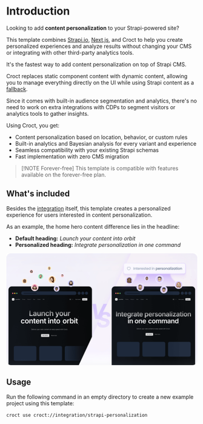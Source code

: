 # Introduction

Looking to add **content personalization** to your Strapi-powered site?

This template combines [Strapi.io](https://www.strapi.io/?utm_source=croct),
[Next.js](https://nextjs.org/?utm_source=croct), and Croct to help you create personalized experiences and analyze
results without changing your CMS or integrating with other third-party analytics tools.

It's the fastest way to add content personalization on top of Strapi CMS.

Croct replaces static component content with dynamic content, allowing you to manage everything directly on the UI while
using Strapi content as a [fallback](https://docs.croct.com/reference/sdk/nextjs/content-rendering#fault-tolerance).

Since it comes with built-in audience segmentation and analytics, there's no need to work on extra integrations with
CDPs to segment visitors or analytics tools to gather insights.

Using Croct, you get:

* Content personalization based on location, behavior, or custom rules
* Built-in analytics and Bayesian analysis for every variant and experience
* Seamless compatibility with your existing Strapi schemas
* Fast implementation with zero CMS migration

> [!NOTE Forever-free]
> This template is compatible with features available on the forever-free plan.

## What's included

Besides the [integration](http://croct.com/templates/integration/cms/strapi) itself, this template creates a
personalized experience for users interested in content personalization.

As an example, the home hero content difference lies in the headline:

* **Default heading:** _Launch your content into orbit_
* **Personalized heading:** _Integrate personalization in one command_

![A split-screen comparison image showing two versions of the starter home page. The left side shows the default content, and the right side shows personalized content with a different heading.](./intro-illustration.png)

## Usage

Run the following command in an empty directory to create a new example project using this template:

```croct-cmd
croct use croct://integration/strapi-personalization
```
